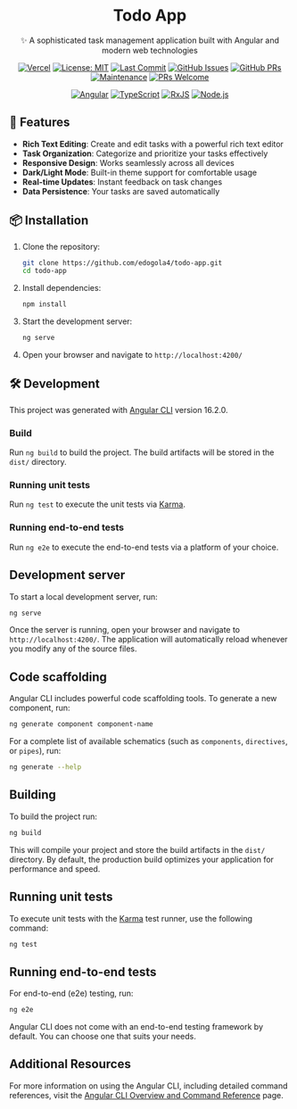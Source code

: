 <div align="center">
  <h1>Todo App</h1>
  <p>✨ A sophisticated task management application built with Angular and modern web technologies</p>

<!-- [![CI/CD Status](https://github.com/edogola4/todo-app/actions/workflows/ci-cd.yml/badge.svg)](https://github.com/edogola4/todo-app/actions/workflows/ci-cd.yml) -->
[![Vercel](https://vercelbadge.vercel.app/api/edogola4/todo-app)](https://todo-app.vercel.app)
[![License: MIT](https://img.shields.io/badge/License-MIT-yellow.svg)](https://opensource.org/licenses/MIT)
[![Last Commit](https://img.shields.io/github/last-commit/edogola4/todo-app)](https://github.com/edogola4/todo-app/commits/main)
[![GitHub Issues](https://img.shields.io/github/issues/edogola4/todo-app)](https://github.com/edogola4/todo-app/issues)
[![GitHub PRs](https://img.shields.io/github/issues-pr/edogola4/todo-app)](https://github.com/edogola4/todo-app/pulls)
[![Maintenance](https://img.shields.io/badge/Maintained%3F-yes-green.svg)](https://github.com/edogola4/todo-app/graphs/commit-activity) 
[![PRs Welcome](https://img.shields.io/badge/PRs-welcome-brightgreen.svg?style=flat-square)](http://makeapullrequest.com)

[![Angular](https://img.shields.io/badge/Angular-16.2.0-DD0031?logo=angular&logoColor=white)](https://angular.io/)
[![TypeScript](https://img.shields.io/badge/TypeScript-5.1.6-3178C6?logo=typescript&logoColor=white)](https://www.typescriptlang.org/)
[![RxJS](https://img.shields.io/badge/RxJS-7.8.0-B7178C?logo=reactivex&logoColor=white)](https://rxjs.dev/)
[![Node.js](https://img.shields.io/badge/Node.js-18.16.0-339933?logo=node.js&logoColor=white)](https://nodejs.org/)

</div>

## 🚀 Features

- **Rich Text Editing**: Create and edit tasks with a powerful rich text editor
- **Task Organization**: Categorize and prioritize your tasks effectively
- **Responsive Design**: Works seamlessly across all devices
- **Dark/Light Mode**: Built-in theme support for comfortable usage
- **Real-time Updates**: Instant feedback on task changes
- **Data Persistence**: Your tasks are saved automatically

## 📦 Installation

1. Clone the repository:
   ```bash
   git clone https://github.com/edogola4/todo-app.git
   cd todo-app
   ```

2. Install dependencies:
   ```bash
   npm install
   ```

3. Start the development server:
   ```bash
   ng serve
   ```

4. Open your browser and navigate to `http://localhost:4200/`

## 🛠️ Development

This project was generated with [Angular CLI](https://github.com/angular/angular-cli) version 16.2.0.

### Build

Run `ng build` to build the project. The build artifacts will be stored in the `dist/` directory.

### Running unit tests

Run `ng test` to execute the unit tests via [Karma](https://karma-runner.github.io).

### Running end-to-end tests

Run `ng e2e` to execute the end-to-end tests via a platform of your choice.

## Development server

To start a local development server, run:

```bash
ng serve
```

Once the server is running, open your browser and navigate to `http://localhost:4200/`. The application will automatically reload whenever you modify any of the source files.

## Code scaffolding

Angular CLI includes powerful code scaffolding tools. To generate a new component, run:

```bash
ng generate component component-name
```

For a complete list of available schematics (such as `components`, `directives`, or `pipes`), run:

```bash
ng generate --help
```

## Building

To build the project run:

```bash
ng build
```

This will compile your project and store the build artifacts in the `dist/` directory. By default, the production build optimizes your application for performance and speed.

## Running unit tests

To execute unit tests with the [Karma](https://karma-runner.github.io) test runner, use the following command:

```bash
ng test
```

## Running end-to-end tests

For end-to-end (e2e) testing, run:

```bash
ng e2e
```

Angular CLI does not come with an end-to-end testing framework by default. You can choose one that suits your needs.

## Additional Resources

For more information on using the Angular CLI, including detailed command references, visit the [Angular CLI Overview and Command Reference](https://angular.dev/tools/cli) page.
